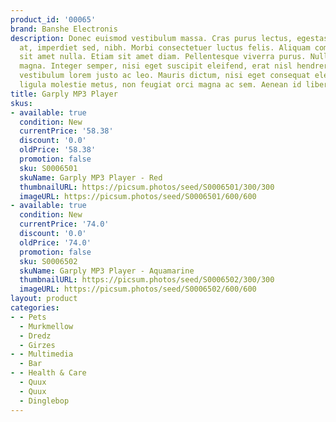 ```yaml
---
product_id: '00065'
brand: Banshe Electronis
description: Donec euismod vestibulum massa. Cras purus lectus, egestas eu, vehicula
  at, imperdiet sed, nibh. Morbi consectetuer luctus felis. Aliquam commodo lacus
  sit amet nulla. Etiam sit amet diam. Pellentesque viverra purus. Nulla iaculis egestas
  magna. Integer semper, nisi eget suscipit eleifend, erat nisl hendrerit justo, eget
  vestibulum lorem justo ac leo. Mauris dictum, nisi eget consequat elementum, lacus
  ligula molestie metus, non feugiat orci magna ac sem. Aenean id libero.
title: Garply MP3 Player
skus:
- available: true
  condition: New
  currentPrice: '58.38'
  discount: '0.0'
  oldPrice: '58.38'
  promotion: false
  sku: S0006501
  skuName: Garply MP3 Player - Red
  thumbnailURL: https://picsum.photos/seed/S0006501/300/300
  imageURL: https://picsum.photos/seed/S0006501/600/600
- available: true
  condition: New
  currentPrice: '74.0'
  discount: '0.0'
  oldPrice: '74.0'
  promotion: false
  sku: S0006502
  skuName: Garply MP3 Player - Aquamarine
  thumbnailURL: https://picsum.photos/seed/S0006502/300/300
  imageURL: https://picsum.photos/seed/S0006502/600/600
layout: product
categories:
- - Pets
  - Murkmellow
  - Dredz
  - Girzes
- - Multimedia
  - Bar
- - Health & Care
  - Quux
  - Quux
  - Dinglebop
---
```

